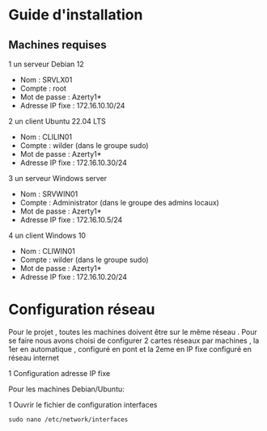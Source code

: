 # Guide d'installation 

## Machines requises

 1 un serveur Debian 12
   - Nom : SRVLX01
   - Compte : root
   - Mot de passe : Azerty1*
   - Adresse IP fixe : 172.16.10.10/24

 
 2 un client Ubuntu 22.04 LTS
   - Nom : CLILIN01
   - Compte : wilder (dans le groupe sudo)
   - Mot de passe : Azerty1*
   - Adresse IP fixe : 172.16.10.30/24
     
 3 un serveur Windows server
   - Nom : SRVWIN01
   - Compte : Administrator (dans le groupe des admins locaux)
   - Mot de passe : Azerty1*
   - Adresse IP fixe : 172.16.10.5/24
     
 4 un client Windows 10 
   - Nom : CLIWIN01
   - Compte : wilder (dans le groupe sudo)
   - Mot de passe : Azerty1*
   - Adresse IP fixe : 172.16.10.20/24


# Configuration réseau 

Pour le projet , toutes les machines doivent être sur le même réseau .
Pour se faire nous avons choisi de configurer 2 cartes réseaux par machines , la 1er en automatique , configuré en pont et la 2eme en IP fixe configuré en réseau internet

 1 Configuration adresse IP fixe 

 Pour les machines Debian/Ubuntu:
 
 1 Ouvrir le fichier de configuration interfaces

  `sudo nano /etc/network/interfaces`
  
